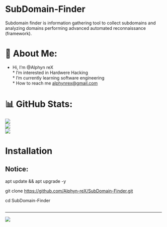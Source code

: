 # SubDomain-Finder
Subdomain finder is information gathering tool to collect subdomains and analyzing domains performing advanced automated reconnaissance (framework).
# 💫 About Me:
* Hi, I’m @Alphyn reX<br>* I’m interested in Hardwere Hacking<br>* I’m currently learning software engineering<br>* How to reach me alphynrex@gmail.com

# 📊 GitHub Stats:
![](https://github-readme-stats.vercel.app/api?username=Alphyn-reX&theme=dark&hide_border=false&include_all_commits=false&count_private=false)<br/>
![](https://github-readme-streak-stats.herokuapp.com/?user=Alphyn-reX&theme=dark&hide_border=false)<br/>
![](https://github-readme-stats.vercel.app/api/top-langs/?username=Alphyn-reX&theme=dark&hide_border=false&include_all_commits=false&count_private=false&layout=compact)


# Installation
## Notice:
apt update && apt upgrade -y

git clone https://github.com/Alphyn-reX/SubDomain-Finder.git

cd SubDomain-Finder
## 


---
[![](https://visitcount.itsvg.in/api?id=Alphyn-reX&icon=0&color=0)](https://visitcount.itsvg.in)

<!-- Proudly created with GPRM ( https://gprm.itsvg.in ) -->
